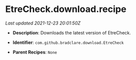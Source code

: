 # EtreCheck.download.recipe

_Last updated 2021-12-23 20:01:50Z_

- **Description**: Downloads the latest version of EtreCheck.

- **Identifier**: `com.github.bradclare.download.EtreCheck`

- **Parent Recipes**: `None`
